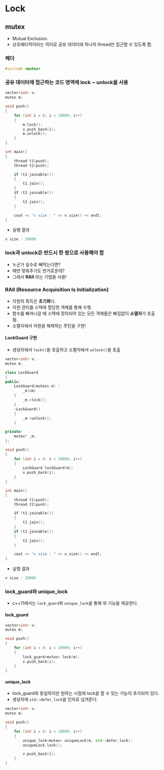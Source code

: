# Lock
## mutex
- Mutual Exclusion.
- 상호배타적이라는 의미로 공유 데이터에 하나의 thread만 접근할 수 있도록 함.
### 헤더
```c++
#include <mutex>
```
### 공유 데이터에 접근하는 코드 영역에 lock ~ unlock을 사용
```c++
vector<int> v;
mutex m;

void push()
{
	for (int i = 0; i < 10000; i++)
	{
		m.lock();
		v.push_back(i);
		m.unlock();
	}
}
```
```c++
int main()
{
	thread t1(push);
	thread t2(push);

	if (t1.joinable())
	{
		t1.join();
	}
	if (t2.joinable())
	{
		t2.join();
	}

	cout << "v size : " << v.size() << endl;
}
```
- 실행 결과
```c++
v size : 20000
```
### lock과 unlock은 반드시 한 쌍으로 사용해야 함
- 누군가 실수로 빼먹는다면?
- 매번 맞춰주기도 번거로운데?
- 그래서 **RAII** 라는 기법을 사용!
### RAII (Resource Acquisition Is Initialization)
- 자원의 획득은 **초기화**다.
- 자원 관리를 스택에 할당한 객체를 통해 수행.
- 함수를 빠져나갈 때 스택에 정의되어 있는 모든 객체들은 빠짐없이 **소멸자**가 호출됨.
- 소멸자에서 자원을 해제하는 루틴을 구현!
#### LockGuard 구현
- 생성자에서 `lock()`을 호출하고 소멸자에서 `unlock()`을 호출
```c++
vector<int> v;
mutex m;

class LockGuard
{
public:
	LockGuard(mutex& m) :
		_m(&m)
	{
		_m->lock();
	}
	~LockGuard()
	{
		_m->unlock();
	}

private:
	mutex* _m;
};

void push()
{
	for (int i = 0; i < 10000; i++)
	{
		LockGuard lockGuard(m);
		v.push_back(i);
	}
}
```
```c++
int main()
{
	thread t1(push);
	thread t2(push);

	if (t1.joinable())
	{
		t1.join();
	}
	if (t2.joinable())
	{
		t2.join();
	}

	cout << "v size : " << v.size() << endl;
}
```
- 실행 결과
```c++
v size : 20000
```
### lock_guard와 unique_lock
- c++11에서는 `lock_guard`와 `unique_lock`을 통해 위 기능을 제공한다.
#### lock_guard
```c++
vector<int> v;
mutex m;

void push()
{
	for (int i = 0; i < 10000; i++)
	{
		lock_guard<mutex> lock(m);
		v.push_back(i);
	}
}
```
#### unique_lock
- lock_guard와 동일하지만 원하는 시점에 lock을 할 수 있는 기능이 추가되어 있다.
- 생성자에 `std::defer_lock`을 인자로 넘겨준다.
```c++
vector<int> v;
mutex m;

void push()
{
	for (int i = 0; i < 10000; i++)
	{
		unique_lock<mutex> uniqueLock(m, std::defer_lock);
		uniqueLock.lock();

		v.push_back(i);
	}
}
```
